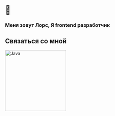 # 👋 
### Меня зовут Лорс, Я frontend разработчик

<!--
**lors08-08/lors08-08** is a ✨ _special_ ✨ repository because its `README.md` (this file) appears on your GitHub profile.

Here are some ideas to get you started:

- 🔭 I’m currently working on ...
- 🌱 I’m currently learning ...
- 👯 I’m looking to collaborate on ...
- 🤔 I’m looking for help with ...
- 💬 Ask me about ...
- 📫 How to reach me: ...
- 😄 Pronouns: ...
- ⚡ Fun fact: ...
  
<a href="https://wa.me/79389077810"><img align="left" alt="Java" width="200px" src="https://img.shields.io/badge/WHATSAPP-25D366?&style=for-the-badge&logo=whatsapp&logoColor=white" /></a><a href="https://t-do.ru/thels8"><img align="left" alt="Java" width="200px" src="https://img.shields.io/badge/telegram-D14836?color=2CA5E0&style=for-the-badge&logo=telegram&logoColor=white" /></a></a><a href="https://instagram.com/lors.08?=nametag"><img align="left" alt="Java" width="200px" src="https://img.shields.io/badge/instagram-%23E4405F.svg?&style=for-the-badge&logo=instagram&logoColor=white" /></a>
-->

## Связаться со мной

<img align="left" alt="Java" width="200px" src="https://img.shields.io/badge/WHATSAPP-25D366?&style=for-the-badge&logo=whatsapp&logoColor=white" href="https://wa.me/79389077810" />




